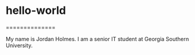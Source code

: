 # hello-world
==============

My name is Jordan Holmes. 
I am a senior IT student at Georgia Southern University.
